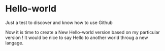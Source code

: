 # Hello-world
Just a test to discover and know how to use Github

Now it is time to create a New Hello-world version based on my particular version !
It would be nice to say Hello to another world throug a new langage.
